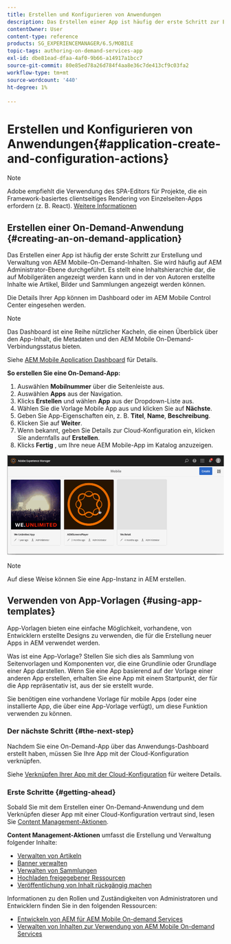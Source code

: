 ```yaml
---
title: Erstellen und Konfigurieren von Anwendungen
description: Das Erstellen einer App ist häufig der erste Schritt zur Erstellung und Verwaltung von AEM Mobile-On-Demand-Inhalten. Auf dieser Seite erfahren Sie mehr darüber.
contentOwner: User
content-type: reference
products: SG_EXPERIENCEMANAGER/6.5/MOBILE
topic-tags: authoring-on-demand-services-app
exl-id: dbe81ead-dfaa-4af0-9b66-a14917a1bcc7
source-git-commit: 80e85ed78a26d784f4aa8e36c7de413cf9c03fa2
workflow-type: tm+mt
source-wordcount: '440'
ht-degree: 1%

---
```


# Erstellen und Konfigurieren von Anwendungen{#application-create-and-configuration-actions}

>[!NOTE]
>
>Adobe empfiehlt die Verwendung des SPA-Editors für Projekte, die ein Framework-basiertes clientseitiges Rendering von Einzelseiten-Apps erfordern (z. B. React). [Weitere Informationen](/help/sites-developing/spa-overview.md)

## Erstellen einer On-Demand-Anwendung {#creating-an-on-demand-application}

Das Erstellen einer App ist häufig der erste Schritt zur Erstellung und Verwaltung von AEM Mobile-On-Demand-Inhalten. Sie wird häufig auf AEM Administrator-Ebene durchgeführt. Es stellt eine Inhaltshierarchie dar, die auf Mobilgeräten angezeigt werden kann und in der von Autoren erstellte Inhalte wie Artikel, Bilder und Sammlungen angezeigt werden können.

Die Details Ihrer App können im Dashboard oder im AEM Mobile Control Center eingesehen werden.

>[!NOTE]
>
>Das Dashboard ist eine Reihe nützlicher Kacheln, die einen Überblick über den App-Inhalt, die Metadaten und den AEM Mobile On-Demand-Verbindungsstatus bieten.
>
>Siehe [AEM Mobile Application Dashboard](/help/mobile/mobile-apps-ondemand-application-dashboard.md) für Details.

**So erstellen Sie eine On-Demand-App:**

1. Auswählen **Mobilnummer** über die Seitenleiste aus.
1. Auswählen **Apps** aus der Navigation.
1. Klicks **Erstellen** und wählen **App** aus der Dropdown-Liste aus.
1. Wählen Sie die Vorlage Mobile App aus und klicken Sie auf **Nächste**.
1. Geben Sie App-Eigenschaften ein, z. B. **Titel**, **Name**, **Beschreibung**.
1. Klicken Sie auf **Weiter**.
1. Wenn bekannt, geben Sie Details zur Cloud-Konfiguration ein, klicken Sie andernfalls auf **Erstellen**.
1. Klicks **Fertig** , um Ihre neue AEM Mobile-App im Katalog anzuzeigen.

![chlimage_1](assets/chlimage_1.gif)

>[!NOTE]
>
>Auf diese Weise können Sie eine App-Instanz in AEM erstellen.

## Verwenden von App-Vorlagen {#using-app-templates}

App-Vorlagen bieten eine einfache Möglichkeit, vorhandene, von Entwicklern erstellte Designs zu verwenden, die für die Erstellung neuer Apps in AEM verwendet werden.

Was ist eine App-Vorlage? Stellen Sie sich dies als Sammlung von Seitenvorlagen und Komponenten vor, die eine Grundlinie oder Grundlage einer App darstellen.
Wenn Sie eine App basierend auf der Vorlage einer anderen App erstellen, erhalten Sie eine App mit einem Startpunkt, der für die App repräsentativ ist, aus der sie erstellt wurde.

Sie benötigen eine vorhandene Vorlage für mobile Apps (oder eine installierte App, die über eine App-Vorlage verfügt), um diese Funktion verwenden zu können.

### Der nächste Schritt {#the-next-step}

Nachdem Sie eine On-Demand-App über das Anwendungs-Dashboard erstellt haben, müssen Sie Ihre App mit der Cloud-Konfiguration verknüpfen.

Siehe [Verknüpfen Ihrer App mit der Cloud-Konfiguration](/help/mobile/mobile-on-demand-associating-an-on-demand-app-to-cloud-configuration.md) für weitere Details.

### Erste Schritte {#getting-ahead}

Sobald Sie mit dem Erstellen einer On-Demand-Anwendung und dem Verknüpfen dieser App mit einer Cloud-Konfiguration vertraut sind, lesen Sie [Content Management-Aktionen](/help/mobile/mobile-apps-ondemand-manage-content-ondemand.md).

**Content Management-Aktionen** umfasst die Erstellung und Verwaltung folgender Inhalte:

* [Verwalten von Artikeln](/help/mobile/mobile-on-demand-managing-articles.md)
* [Banner verwalten](/help/mobile/mobile-on-demand-managing-banners.md)
* [Verwalten von Sammlungen](/help/mobile/mobile-on-demand-managing-collections.md)
* [Hochladen freigegebener Ressourcen](/help/mobile/mobile-on-demand-shared-resources.md)
* [Veröffentlichung von Inhalt rückgängig machen](/help/mobile/mobile-on-demand-publishing-unpublishing.md)

Informationen zu den Rollen und Zuständigkeiten von Administratoren und Entwicklern finden Sie in den folgenden Ressourcen:

* [Entwickeln von AEM für AEM Mobile On-demand Services](/help/mobile/aem-mobile-on-demand.md)
* [Verwalten von Inhalten zur Verwendung von AEM Mobile On-demand Services](/help/mobile/aem-mobile.md)
